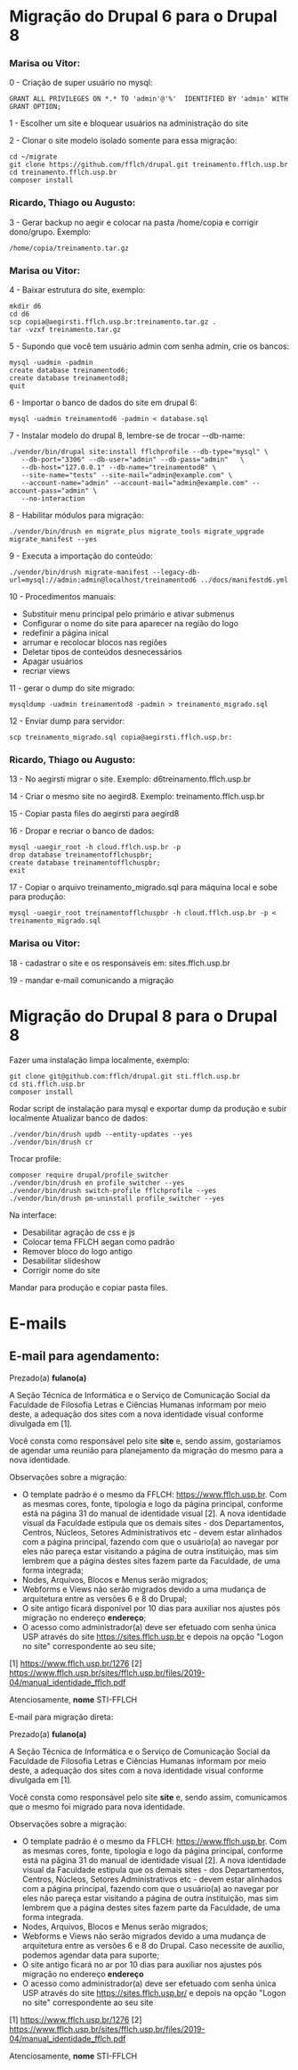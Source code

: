 # Migração do Drupal 6 para o Drupal 8

### Marisa ou Vitor:

0 - Criação de super usuário no mysql:

    GRANT ALL PRIVILEGES ON *.* TO 'admin'@'%'  IDENTIFIED BY 'admin' WITH GRANT OPTION;

1 - Escolher um site e bloquear usuários na administração do site

2 - Clonar o site modelo isolado somente para essa migração:

    cd ~/migrate
    git clone https://github.com/fflch/drupal.git treinamento.fflch.usp.br
    cd treinamento.fflch.usp.br
    composer install

### Ricardo, Thiago ou Augusto:

3 - Gerar backup no aegir e colocar na pasta /home/copia e corrigir dono/grupo. Exemplo:

    /home/copia/treinamento.tar.gz

### Marisa ou Vitor:

4 - Baixar estrutura do site, exemplo:

    mkdir d6
    cd d6
    scp copia@aegirsti.fflch.usp.br:treinamento.tar.gz .
    tar -vzxf treinamento.tar.gz

5 - Supondo que você tem usuário admin com senha admin, crie os bancos:

    mysql -uadmin -padmin
    create database treinamentod6;
    create database treinamentod8;
    quit

6 - Importar o banco de dados do site em drupal 6:

    mysql -uadmin treinamentod6 -padmin < database.sql

7 - Instalar modelo do drupal 8, lembre-se de trocar --db-name:

    ./vendor/bin/drupal site:install fflchprofile --db-type="mysql" \
       --db-port="3306" --db-user="admin" --db-pass="admin"   \
       --db-host="127.0.0.1" --db-name="treinamentod8" \
       --site-name="tests" --site-mail="admin@example.com" \
       --account-name="admin" --account-mail="admin@example.com" --account-pass="admin" \
       --no-interaction

8 - Habilitar módulos para migração:

    ./vendor/bin/drush en migrate_plus migrate_tools migrate_upgrade migrate_manifest --yes

9 - Executa a importação do conteúdo:

    ./vendor/bin/drush migrate-manifest --legacy-db-url=mysql://admin:admin@localhost/treinamentod6 ../docs/manifestd6.yml

10 - Procedimentos manuais:

 - Substituir menu principal pelo primário e ativar submenus
 - Configurar o nome do site para aparecer na região do logo
 - redefinir a página inical
 - arrumar e recolocar blocos nas regiões
 - Deletar tipos de conteúdos desnecessários
 - Apagar usuários
 - recriar views


11 - gerar o dump do site migrado:

    mysqldump -uadmin treinamentod8 -padmin > treinamento_migrado.sql

12 - Enviar dump para servidor:

    scp treinamento_migrado.sql copia@aegirsti.fflch.usp.br:

### Ricardo, Thiago ou Augusto:

13 - No aegirsti migrar o site. Exemplo: d6treinamento.fflch.usp.br

14 - Criar o mesmo site no aegird8. Exemplo: treinamento.fflch.usp.br

15 - Copiar pasta files do aegirsti para aegird8

16 - Dropar e recriar o banco de dados:

    mysql -uaegir_root -h cloud.fflch.usp.br -p
    drop database treinamentofflchuspbr;
    create database treinamentofflchuspbr;
    exit

17 - Copiar o arquivo treinamento_migrado.sql para máquina local e sobe
para produção:

    mysql -uaegir_root treinamentofflchuspbr -h cloud.fflch.usp.br -p < treinamento_migrado.sql

### Marisa ou Vitor:

18 - cadastrar o site e os responsáveis em: sites.fflch.usp.br

19 - mandar e-mail comunicando a migração

# Migração do Drupal 8 para o Drupal 8

Fazer uma instalação limpa localmente, exemplo:

    git clone git@github.com:fflch/drupal.git sti.fflch.usp.br
    cd sti.fflch.usp.br
    composer install

Rodar script de instalação para mysql e exportar dump da produção e subir localmente
Atualizar banco de dados:

    ./vendor/bin/drush updb --entity-updates --yes
    ./vendor/bin/drush cr
    
Trocar profile:

    composer require drupal/profile_switcher
    ./vendor/bin/drush en profile_switcher --yes
    ./vendor/bin/drush switch-profile fflchprofile --yes
    ./vendor/bin/drush pm-uninstall profile_switcher --yes
    
Na interface:   

 - Desabilitar agração de css e js
 - Colocar tema FFLCH aegan como padrão
 - Remover bloco do logo antigo
 - Desabilitar slideshow
 - Corrigir nome do site

Mandar para produção e copiar pasta files.

# E-mails

## E-mail para agendamento:

Prezado(a) __fulano(a)__

A Seção Técnica de Informática e o Serviço de Comunicação Social da Faculdade de Filosofia Letras e Ciências Humanas informam por meio deste, a adequação dos sites com a nova identidade visual conforme divulgada em [1].

Você consta como responsável pelo site __site__ e, sendo assim, gostaríamos de agendar uma reunião para planejamento da migração do mesmo para a nova identidade.

Observações sobre a migração:

 - O template padrão é o mesmo da FFLCH: https://www.fflch.usp.br. Com as mesmas cores, fonte, tipologia e logo da página principal, conforme está na página 31 do manual de identidade visual [2].
A nova identidade visual da Faculdade estipula que os demais sites - dos Departamentos, Centros, Núcleos, Setores Administrativos etc - devem estar alinhados com a página principal, fazendo com que o usuário(a) ao navegar por eles não pareça estar visitando a página de outra instituição, mas sim lembrem que a página destes sites fazem parte da Faculdade, de uma forma integrada;
 - Nodes, Arquivos, Blocos e Menus serão migrados;
 - Webforms e Views não serão migrados devido a uma mudança de arquitetura entre as versões 6 e 8 do Drupal;
 - O site antigo ficará disponível por 10 dias para auxiliar nos ajustes pós migração no endereço __endereço__;
 - O acesso como administrador(a) deve ser efetuado com senha única USP através do site https://sites.fflch.usp.br e depois na opção "Logon no site" correspondente ao seu site;

[1] https://www.fflch.usp.br/1276
[2] https://www.fflch.usp.br/sites/fflch.usp.br/files/2019-04/manual_identidade_fflch.pdf

Atenciosamente,
__nome__
STI-FFLCH


E-mail para migração direta:

Prezado(a) __fulano(a)__

A Seção Técnica de Informática e o Serviço de Comunicação Social da Faculdade de Filosofia Letras e Ciências Humanas informam por meio deste, a adequação dos sites com a nova identidade visual conforme divulgada em [1].

Você consta como responsável pelo site __site__ e, sendo assim, comunicamos que o mesmo foi migrado para nova identidade.

Observações sobre a migração:

 - O template padrão é o mesmo da FFLCH: https://www.fflch.usp.br. Com as mesmas cores, fonte, tipologia e logo da página principal, conforme está na página 31 do manual de identidade visual [2].
A nova identidade visual da Faculdade estipula que os demais sites - dos Departamentos, Centros, Núcleos, Setores Administrativos etc - devem estar alinhados com a página principal, fazendo com que o usuário(a) ao navegar por eles não pareça estar visitando a página de outra instituição, mas sim lembrem que a página destes sites fazem parte da Faculdade, de uma forma integrada.
 - Nodes, Arquivos, Blocos e Menus serão migrados;
 - Webforms e Views não serão migrados devido a uma mudança de arquitetura entre as versões 6 e 8 do Drupal. Caso necessite de auxílio, podemos agendar data para suporte;
 - O site antigo ficará no ar por 10 dias para auxiliar nos ajustes pós migração no endereço __endereço__
 - O acesso como administrador(a) deve ser efetuado com senha única USP através do site https://sites.fflch.usp.br/ e depois na opção "Logon no site" correspondente ao seu site

[1] https://www.fflch.usp.br/1276
[2] https://www.fflch.usp.br/sites/fflch.usp.br/files/2019-04/manual_identidade_fflch.pdf

Atenciosamente,
__nome__
STI-FFLCH
